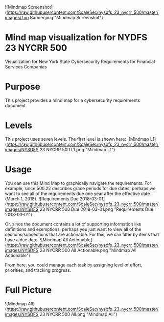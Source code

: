 ![Mindmap Screenshot](https://raw.githubusercontent.com/ScaleSec/nysdfs_23_nycrr_500/master/images/Top Banner.png "Mindmap Screenshot")

# Mind map visualization for NYDFS 23 NYCRR 500
Visualization for New York State Cybersecurity Requirements for Financial Services Companies

# Purpose
This project provides a mind map for a cybersecurity requirements document.

# Levels
This project uses seven levels. The first level is shown here:
![Mindmap L1](https://raw.githubusercontent.com/ScaleSec/nysdfs_23_nycrr_500/master/images/NYSDFS 23 NYCRR 500 L1.png "Mindmap L1")

# Usage
You can use this Mind Map to graphically navigate the requirements. For example, since 500.22 describes grace periods for due dates, perhaps we want to see all of the requirements due one year after the effective date (March 1, 2018).
![Requirements Due 2018-03-01](https://raw.githubusercontent.com/ScaleSec/nysdfs_23_nycrr_500/master/images/NYSDFS 23 NYCRR 500 Due 2018-03-01.png "Requirements Due 2018-03-01")

Or, since the document contains a lot of supporting information like definitions and exemptions, perhaps you just want to view all of the sections/subsections that are actionable. For this, we can filter by items that have a due date.
![Mindmap All Actionable](https://raw.githubusercontent.com/ScaleSec/nysdfs_23_nycrr_500/master/images/NYSDFS 23 NYCRR 500 All Actionable.png "Mindmap All Actionable")

From here, you could manage each task by assigning level of effort, priorities, and tracking progress.

# Full Picture
![Mindmap All](https://raw.githubusercontent.com/ScaleSec/nysdfs_23_nycrr_500/master/images/NYSDFS 23 NYCRR 500 All.png "Mindmap All")